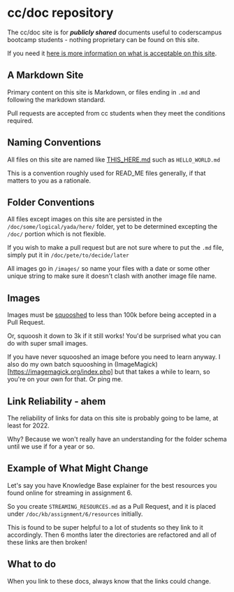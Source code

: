# cc/doc repository

The cc/doc site is for _**publicly shared**_ documents useful to coderscampus bootcamp students - nothing proprietary can be found on this site.

If you need it [here is more information on what is acceptable on this site](https://github.com/petecarapetyan/cc/blob/main/doc/privacy/HOW_TO_KNOW_IF_OK.md).

## A Markdown Site

Primary content on this site is Markdown, or files ending in `.md` and following the markdown standard.

Pull requests are accepted from cc students when they meet the conditions required.

## Naming Conventions

All files on this site are named like [THIS_HERE.md](https://stackoverflow.com/questions/43224835/regex-to-match-all-capital-and-underscore) such as `HELLO_WORLD.md`

This is a convention roughly used for READ_ME files generally, if that matters to you as a rationale.

## Folder Conventions

All files except images on this site are persisted in the `/doc/some/logical/yada/here/` folder, yet to be determined excepting the `/doc/` portion which is not flexible.

If you wish to make a pull request but are not sure where to put the `.md` file, simply put it in `/doc/pete/to/decide/later`

All images go in `/images/` so name your files with a date or some other unique string to make sure it doesn't clash with another image file name.

## Images

Images must be [squooshed](https://squoosh.app/) to less than 100k before being accepted in a Pull Request.

Or, squoosh it down to 3k if it still works! You'd be surprised what you can do with super small images.

If you have never squooshed an image before you need to learn anyway. I also do my own batch squooshing in (ImageMagick)[https://imagemagick.org/index.php] but that takes a while to learn, so you're on your own for that. Or ping me.

## Link Reliability - ahem

The reliability of links for data on this site is probably going to be lame, at least for 2022.

Why? Because we won't really have an understanding for the folder schema until we use if for a year or so.

## Example of What Might Change

Let's say you have Knowledge Base explainer for the best resources you found online for streaming in assignment 6.

So you create `STREAMING_RESOURCES.md` as a Pull Request, and it is placed under `/doc/kb/assignment/6/resources` initially.

This is found to be super helpful to a lot of students so they link to it accordingly. Then 6 months later the directories are refactored and all of these links are then broken!

## What to do

When you link to these docs, always know that the links could change.